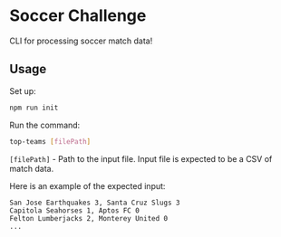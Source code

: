 # Soccer Challenge 

CLI for processing soccer match data!


## Usage

Set up:
```bash
npm run init
```

Run the command:
```bash
top-teams [filePath]
```

`[filePath]` - Path to the input file. Input file is expected to be a CSV of match data.

Here is an example of the expected input:
```csv
San Jose Earthquakes 3, Santa Cruz Slugs 3
Capitola Seahorses 1, Aptos FC 0
Felton Lumberjacks 2, Monterey United 0
...
```
